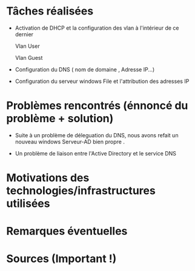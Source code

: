 # Tâches réalisées

- Activation de DHCP et la configuration des vlan à l'intérieur de ce dernier 

    Vlan User

    Vlan Guest

- Configuration  du DNS ( nom de domaine , Adresse IP...) 

- Configuration  du serveur windows File  et l'attribution des adresses IP




# Problèmes rencontrés (énnoncé du problème + solution)

- Suite à un problème de déleguation du DNS, nous avons refait un nouveau  windows Serveur-AD  bien propre .

-  Un problème de liaison entre l'Active Directory  et le service  DNS 

# Motivations des technologies/infrastructures utilisées

# Remarques éventuelles

# Sources (Important !)
